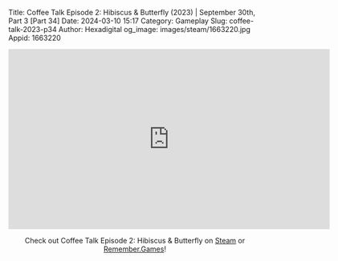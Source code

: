 Title: Coffee Talk Episode 2: Hibiscus & Butterfly (2023) | September 30th, Part 3 [Part 34]
Date: 2024-03-10 15:17
Category: Gameplay
Slug: coffee-talk-2023-p34
Author: Hexadigital
og_image: images/steam/1663220.jpg
Appid: 1663220

<center><iframe src="https://www.youtube.com/embed/nq_anLY2Ra4?feature=oembed" allow="accelerometer; autoplay; encrypted-media; gyroscope; picture-in-picture" width="640" height="360" frameborder="0"></iframe>

Check out Coffee Talk Episode 2: Hibiscus & Butterfly on [Steam](https://store.steampowered.com/app/1663220/?curator_clanid=34633900) or [Remember.Games](https://remember.games/game/8083/coffee-talk-episode-2-hibiscus-butterfly/)!</center>
